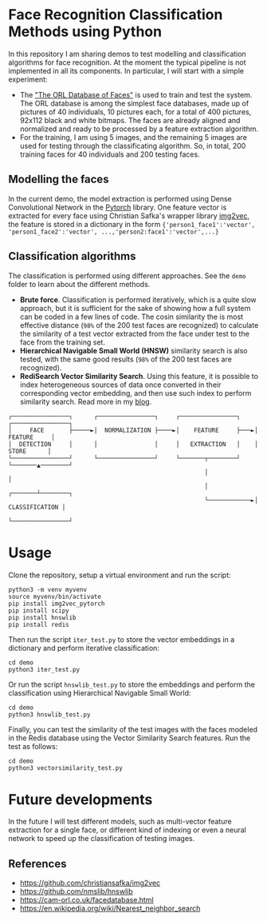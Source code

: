 # Face Recognition Classification Methods using Python

In this repository I am sharing demos to test modelling and classification algorithms for face recognition. At the moment the typical pipeline is not implemented in all its components. In particular, I will start with a simple experiment:

- The ["The ORL Database of Faces"](https://cam-orl.co.uk/facedatabase.html) is used to train and test the system. The ORL database is among the simplest face databases, made up of pictures of 40 individuals, 10 pictures each, for a total of 400 pictures, 92x112 black and white bitmaps. The faces are already aligned and normalized and ready to be processed by a feature extraction algorithm.
- For the training, I am using 5 images, and the remaining 5 images are used for testing through the classificating algorithm. So, in total, 200 training faces for 40 individuals and 200 testing faces. 

## Modelling the faces

In the current demo, the model extraction is performed using Dense Convolutional Network in the [Pytorch](https://pytorch.org/hub/pytorch_vision_densenet/) library. One feature vector is extracted for every face using Christian Safka's wrapper library [img2vec](https://github.com/christiansafka/img2vec), the feature is stored in a dictionary in the form `{'person1_face1':'vector', 'person1_face2':'vector', ...,'person2:face1':'vector',...}`

## Classification algorithms

The classification is performed using different approaches. See the `demo` folder to learn about the different methods.

- **Brute force**. Classification is performed iteratively, which is a quite slow approach, but it is sufficient for the sake of showing how a full system can be coded in a few lines of code. The cosin similarity the is most effective distance (`98%` of the 200 test faces are recognized) to calculate the similarity of a test vector extracted from the face under test to the face from the training set.
- **Hierarchical Navigable Small World (HNSW)** similarity search is also tested, with the same good results (`98%` of the 200 test faces are recognized).
- **RediSearch Vector Similarity Search**. Using this feature, it is possible to index heterogeneous sources of data once converted in their corresponding vector embedding, and then use such index to perform similarity search. Read more in my [blog](https://www.mortensi.com/2022/04/face-recognition-with-redisearch-and-vector-similarity/).

```
┌────────────────┐      ┌────────────────┐     ┌────────────────┐    ┌────────────────┐
│     FACE       ├─────►│  NORMALIZATION ├────►│    FEATURE     ├───►│    FEATURE     │
│  DETECTION     │      │                │     │   EXTRACTION   │    │     STORE      │
└────────────────┘      └────────────────┘     └───────┬────────┘    └───────▲────────┘
                                                       │                     │
                                                       │             ┌───────┴────────┐
                                                       └────────────►│ CLASSIFICATION │
                                                                     └────────────────┘
```

# Usage

Clone the repository, setup a virtual environment and run the script:

```
python3 -m venv myvenv
source myvenv/bin/activate
pip install img2vec_pytorch
pip install scipy
pip install hnswlib
pip install redis
```

Then run the script `iter_test.py` to store the vector embeddings in a dictionary and perform iterative classification:

```
cd demo
python3 iter_test.py
```

Or run the script `hnswlib_test.py` to store the embeddings and perform the classification using Hierarchical Navigable Small World:

```
cd demo
python3 hnswlib_test.py
```

Finally, you can test the similarity of the test images with the faces modeled in the Redis database using the Vector Similarity Search features. Run the test as follows:

```
cd demo
python3 vectorsimilarity_test.py
```


# Future developments

In the future I will test different models, such as multi-vector feature extraction for a single face, or different kind of indexing or even a neural network to speed up the classification of testing images.

## References

- https://github.com/christiansafka/img2vec
- https://github.com/nmslib/hnswlib
- https://cam-orl.co.uk/facedatabase.html
- https://en.wikipedia.org/wiki/Nearest_neighbor_search
